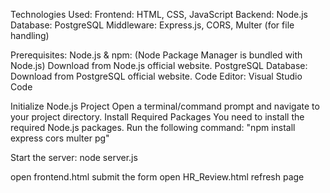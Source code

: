 Technologies Used:
Frontend: HTML, CSS, JavaScript
Backend: Node.js
Database: PostgreSQL 
Middleware: Express.js, CORS, Multer (for file handling)


Prerequisites:
Node.js & npm: (Node Package Manager is bundled with Node.js)
Download from Node.js official website.
PostgreSQL Database: Download from PostgreSQL official website.
Code Editor: Visual Studio Code


Initialize Node.js Project
Open a terminal/command prompt and navigate to your project directory.
Install Required Packages
You need to install the required Node.js packages.
Run the following command:
"npm install express cors multer pg"

Start the server:
node server.js

open frontend.html submit the form
open HR_Review.html refresh page


